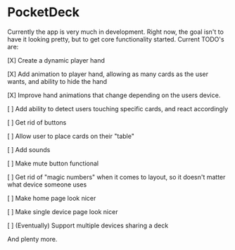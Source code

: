 # PocketDeck
Currently the app is very much in development. Right now, the goal isn't to have it looking pretty, but to get core functionality started.
Current TODO's are:

[X] Create a dynamic player hand

[X] Add animation to player hand, allowing as many cards as the user wants, and ability to hide the hand

[X] Improve hand animations that change depending on the users device.

[ ] Add ability to detect users touching specific cards, and react accordingly

[ ] Get rid of buttons

[ ] Allow user to place cards on their "table"

[ ] Add sounds

[ ] Make mute button functional

[ ] Get rid of "magic numbers" when it comes to layout, so it doesn't matter what device someone uses

[ ] Make home page look nicer

[ ] Make single device page look nicer

[ ] (Eventually) Support multiple devices sharing a deck

And plenty more.
